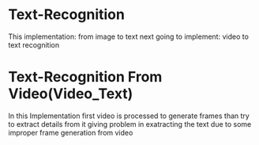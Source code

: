 # Text-Recognition
This implementation: from image to text
next going to implement: video to text recognition

# Text-Recognition From Video(Video_Text)
In this Implementation first video is processed to generate frames than try to extract details from it
giving problem in exatracting the text due to some improper frame generation from video
